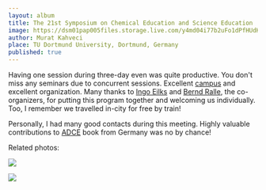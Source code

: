 ```yaml
---
layout: album
title: The 21st Symposium on Chemical Education and Science Education
image: https://dsm01pap005files.storage.live.com/y4md04i77b2uFo1dPfHUdK0WsWef0lP98AkIKvZKa1Zxp27jDfHlCek5COzBtgOaoYvF_t2-4N61PSJi_2fH1nzJFbySwygr-Sw06IBnIx0_KijROTHrGMwBNPqczwcQcXThDOFEdyttPQMIz59adC5vxlr-K21ggj9ig56vV40_ozOiiMGX-mbhncJAdVwBsNt?width=1200&height=800&cropmode=none
author: Murat Kahveci
place: TU Dortmund University, Dortmund, Germany
published: true
---
```

Having one session during three-day even was quite productive. You don't miss any seminars due to concurrent sessions. Excellent [campus](https://www.tu-dortmund.de/en/) and excellent organization. Many thanks to [Ingo Eilks](http://www.chemiedidaktik.uni-bremen.de/mitarbeiter_eng.php?id=89) and [Bernd Ralle](https://ccb.tu-dortmund.de/en/professorships/dc/ralle/), the co-organizers, for putting this program together and welcoming us individually. Too, I remember we travelled in-city for free by train! 

Personally, I had many good contacts during this meeting. Highly valuable contributions to [ADCE](/yfg) book from Germany was no by chance!

Related photos:

![](https://dsm01pap005files.storage.live.com/y4mxnsRuJYIpbKU2N-gXE1YffXF3XpTAxMQKva6DaKBZnxGjTWn3mseaP3Pl--o5Ww-MfeChQ1FyqBh3LnJsyq0auvaD8aITnX_2XJf_QlX9dO82gShPJb0ncJz01L_XqkWTfrP5hmX7nmbrL6OWhlfh3-d5oFq5y4QkJXI21O8uS0vAyhYgwJo2ptASHenlJOy?width=1200&height=800&cropmode=none)

![](https://dsm01pap005files.storage.live.com/y4mPCEhIExtnncj65yPt82ZHGZUty7kp-8dHah6S0ai93UKPJanA1erKIH_sVIqAgqvmUiVmPi_JXptAxiZvCaC99cQkMJ-xFKf0M3u0mU-J-wXIlDqtfsBfsU8fId-cG0oZFrBUYkGYEZbrLeQSlglt0HCJEYPeA-Z9iJjyMktMUJaNHrqQOcVvo272PMdiqC3?width=1200&height=900&cropmode=none)
